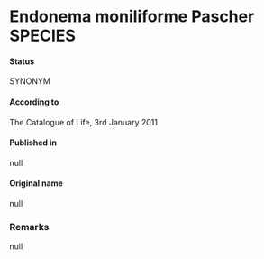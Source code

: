 # Endonema moniliforme Pascher SPECIES

#### Status
SYNONYM

#### According to
The Catalogue of Life, 3rd January 2011

#### Published in
null

#### Original name
null

### Remarks
null